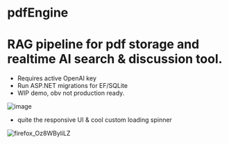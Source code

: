 # pdfEngine 
# RAG pipeline for pdf storage and realtime AI search & discussion tool. 
- Requires active OpenAI key
- Run ASP.NET migrations for EF/SQLite
- WIP demo, obv not production ready.

![image](https://github.com/user-attachments/assets/e18ab940-a5bf-4c32-b321-94b5950f56d7)


- quite the responsive UI & cool custom loading spinner

![firefox_Oz8WByliLZ](https://github.com/user-attachments/assets/d4da0376-421a-402e-b4e7-7e69284d4e0f)

